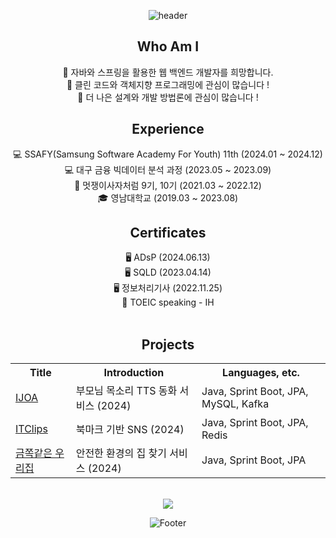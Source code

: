<!--
**minsol1/minsol1** is a ✨ _special_ ✨ repository because its `README.md` (this file) appears on your GitHub profile.

Here are some ideas to get you started:

- 🔭 I’m currently working on ...
- 🌱 I’m currently learning ...
- 👯 I’m looking to collaborate on ...
- 🤔 I’m looking for help with ...
- 💬 Ask me about ...
- 📫 How to reach me: ...
- 😄 Pronouns: ...
- ⚡ Fun fact: ...
-->


<div align=center>
 
![header](https://capsule-render.vercel.app/api?type=waving&color=timeAuto&height=200&section=header&animation=blinking&fontAlign=90&fontColor=fffafa&fontSize=90)
## Who Am I
🤩 자바와 스프링을 활용한 웹 백엔드 개발자를 희망합니다. <br>
🤩 클린 코드와 객체지향 프로그래밍에 관심이 많습니다 ! <br>
🤩 더 나은 설계와 개발 방법론에 관심이 많습니다 ! <br>
  
## Experience
💻 SSAFY(Samsung Software Academy For Youth) 11th (2024.01 ~ 2024.12)<br>
💻 대구 금융 빅데이터 분석 과정 (2023.05 ~ 2023.09)<br>
🦁 멋쟁이사자처럼 9기, 10기 (2021.03 ~ 2022.12)<br>
🎓 영남대학교 (2019.03 ~ 2023.08)<br>

## Certificates
🖥 ADsP (2024.06.13)<br>
🖥 SQLD (2023.04.14)<br>
🖥 정보처리기사 (2022.11.25)<br>
📢 TOEIC speaking - IH <br><br>

## Projects
<table>
  <tr>
    <th>Title</th>
    <th>Introduction</th>
    <th>Languages, etc.</th>
  </tr>
  <tr>
    <td><a href="https://github.com/unicornstudy/papyrus](https://github.com/minsol1/ijoa">IJOA</a></td>
    <td> 부모님 목소리 TTS 동화 서비스 (2024) </td>
    <td>Java, Sprint Boot, JPA, MySQL, Kafka</td>
  </tr>
  <tr>
    <td><a href="https://github.com/D205-Palette/ITClips">ITClips</a></td>
    <td> 북마크 기반 SNS (2024) </td>
    <td>Java, Sprint Boot, JPA, Redis </td>
  </tr>
 <tr>
    <td><a href="">금쪽같은 우리집</a></td>
    <td> 안전한 환경의 집 찾기 서비스 (2024) </td>
    <td>Java, Sprint Boot, JPA </td>
  </tr>
</table>

<br />
 <img  src="http://mazandi.herokuapp.com/api?handle=artkms4815&theme=warm"/>

 
![Footer](https://capsule-render.vercel.app/api?type=waving&color=timeAuto&height=200&section=footer&fontAlign=90&fontColor=fffafa&fontSize=20)
</div>
